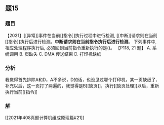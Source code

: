 ## 题15
### 题目
【2021】[[异常]]事件在当前[[指令]]执行过程中进行检测, [[中断]]请求则在当前[[指令]]执行后进行检测。**中断请求则在当前指令执行后进行检测**。 下列事件中, 相应处理程序执行后, 必须回到当前指令重新执行的是()。 【P118, 21 题】
A. 系统调用 
B. 页缺失 
C. DMA 传送结束 
D. 打印机缺纸
### 分析
我觉得首先排除A和D，A不多说，D的话，也没见过哪个打印机，某一页缺纸了，补充以后，这一页打了两遍的，我觉得是B[[缺页]]，执行[[缺页处理]]以后，重新执行当前[[指令]]
### 解
[[2021年408真题计算机组成原理篇#21]]